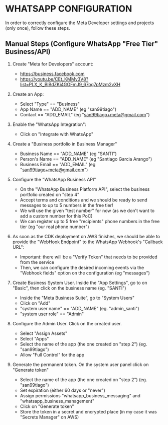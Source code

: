 # WHATSAPP CONFIGURATION

In order to correctly configure the Meta Developer settings and projects (only once), follow these steps.

## Manual Steps (Configure WhatsApp "Free Tier" Business/API)

1. Create "Meta for Developers" account:

   - https://business.facebook.com
   - https://youtu.be/CEt_KMMv3V8?list=PLX_K_BlBdZKi4GOFmJ9_67og7pMzm2vXH

2. Create an App:

   - Select "Type" == "Business"
   - App Name == "ADD_NAME" (eg "san99tiago")
   - Contact == "ADD_EMAIL" (eg "san99tiago+meta@gmail.com")

3. Enable the "WhatsApp Integration":

   - Click on "Integrate with WhatsApp"

4. Create a "Business portfolio in Business Manager"

   - Business Name == "ADD_NAME" (eg "SANTI")
   - Person's Name == "ADD_NAME" (eg "Santiago Garcia Arango")
   - Business Email == "ADD_EMAIL" (eg "san99tiago+meta@gmail.com")

5. Configure the "WhatsApp Business API"

   - On the "WhatsApp Business Platform API", select the business portfolio created on "step 4"
   - Accept terms and conditions and we should be ready to send messages to up to 5 numbers in the free tier!
   - We will use the given "test number" for now (as we don't want to add a custom number for this PoC)
   - We can register up to 5 free "recipients" phone numbers in the free tier (eg "our real phone number")

6. As soon as the CDK deployment on AWS finishes, we should be able to provide the "WebHook Endpoint" to the WhatsApp Webhook's "Callback URL":

   - Important: there will be a "Verify Token" that needs to be provided from the service
   - Then, we can configure the desired incoming events via the "Webhook fields" option on the configuration (eg "messages")

7. Create Business System User. Inside the "App Settings", go to on "Basic", then click on the business name (eg. "SANTI")

   - Inside the "Meta Business Suite", go to "System Users"
   - Click on "Add"
   - "system user name" == "ADD_NAME" (eg. "admin_santi")
   - "system user role" == "Admin"

8. Configure the Admin User. Click on the created user.

   - Select "Assign Assets"
   - Select "Apps"
   - Select the name of the app (the one created on "step 2") (eg. "san99tiago")
   - Allow "Full Control" for the app

9. Generate the permanent token. On the system user panel click on "Generate token"
   - Select the name of the app (the one created on "step 2") (eg. "san99tiago")
   - Set expiration (either 60 days or "never")
   - Assign permissions "whatsapp_business_messaging" and "whatsapp_business_management"
   - Click on "Generate token"
   - Store the token in a secret and encrypted place (in my case it was "Secrets Manager" on AWS)
